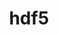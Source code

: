 ---
title: "hdf5"
layout: cache
categories: [package, v0.18.1]
meta: {"versions": ["1.12.2", "1.8.22"], "compilers": ["gcc@=7.3.1", "gcc@=7.5.0"], "oss": ["amzn2", "ubuntu18.04"], "platforms": ["linux"], "targets": ["aarch64", "graviton2", "x86_64", "x86_64_v3", "x86_64_v4"], "stacks": ["aws-ahug", "aws-ahug-aarch64", "aws-isc", "aws-isc-aarch64", "data-vis-sdk", "e4s", "radiuss", "root", "tutorial"], "num_specs": 20, "num_specs_by_stack": {"e4s": 2, "root": 20, "aws-ahug": 4, "aws-isc-aarch64": 2, "aws-ahug-aarch64": 4, "tutorial": 3, "data-vis-sdk": 1, "aws-isc": 2, "radiuss": 2}}
spec_details: [{"hash": "zsh5jfhmuibz55kyjkwxmzp6ojkwakcx", "compiler": "gcc@=7.5.0", "versions": ["1.12.2"], "os": "ubuntu18.04", "platform": "linux", "target": "x86_64", "variants": ["api=default", "build_type=RelWithDebInfo", "~cxx", "+fortran", "+hl", "~ipo", "~java", "+mpi", "+shared", "~szip", "~threadsafe", "+tools"], "stacks": ["e4s", "root"], "size": "-", "tarball": "https://binaries.spack.io/v0.18.1/build_cache/linux-ubuntu18.04-x86_64/gcc-7.5.0/hdf5-1.12.2/linux-ubuntu18.04-x86_64-gcc-7.5.0-hdf5-1.12.2-zsh5jfhmuibz55kyjkwxmzp6ojkwakcx.spack"}, {"hash": "i3u73p33qkm4hx3f3ilwojhtofylchlj", "compiler": "gcc@=7.3.1", "versions": ["1.12.2"], "os": "amzn2", "platform": "linux", "target": "x86_64_v3", "variants": ["api=default", "build_type=RelWithDebInfo", "~cxx", "+fortran", "+hl", "~ipo", "~java", "+mpi", "+shared", "~szip", "~threadsafe", "+tools"], "stacks": ["aws-ahug", "root"], "size": "-", "tarball": "https://binaries.spack.io/v0.18.1/build_cache/linux-amzn2-x86_64_v3/gcc-7.3.1/hdf5-1.12.2/linux-amzn2-x86_64_v3-gcc-7.3.1-hdf5-1.12.2-i3u73p33qkm4hx3f3ilwojhtofylchlj.spack"}, {"hash": "bq5pcqqkukrksa2jf7l5iddpvzag3bha", "compiler": "gcc@=7.3.1", "versions": ["1.12.2"], "os": "amzn2", "platform": "linux", "target": "aarch64", "variants": ["api=default", "build_type=RelWithDebInfo", "~cxx", "+fortran", "+hl", "~ipo", "~java", "+mpi", "+shared", "~szip", "~threadsafe", "+tools"], "stacks": ["aws-isc-aarch64", "root"], "size": "-", "tarball": "https://binaries.spack.io/v0.18.1/build_cache/linux-amzn2-aarch64/gcc-7.3.1/hdf5-1.12.2/linux-amzn2-aarch64-gcc-7.3.1-hdf5-1.12.2-bq5pcqqkukrksa2jf7l5iddpvzag3bha.spack"}, {"hash": "s7zezeqj7zrbtxo7yv32bpiiwkt3zf37", "compiler": "gcc@=7.3.1", "versions": ["1.12.2"], "os": "amzn2", "platform": "linux", "target": "aarch64", "variants": ["api=default", "build_type=RelWithDebInfo", "~cxx", "+fortran", "+hl", "~ipo", "~java", "+mpi", "+shared", "~szip", "~threadsafe", "+tools"], "stacks": ["root", "aws-ahug-aarch64"], "size": "-", "tarball": "https://binaries.spack.io/v0.18.1/build_cache/linux-amzn2-aarch64/gcc-7.3.1/hdf5-1.12.2/linux-amzn2-aarch64-gcc-7.3.1-hdf5-1.12.2-s7zezeqj7zrbtxo7yv32bpiiwkt3zf37.spack"}, {"hash": "mmwuwgr4u2be4dyulfwg6onpw6uj2yfs", "compiler": "gcc@=7.3.1", "versions": ["1.12.2"], "os": "amzn2", "platform": "linux", "target": "x86_64_v4", "variants": ["api=default", "build_type=RelWithDebInfo", "~cxx", "+fortran", "+hl", "~ipo", "~java", "+mpi", "+shared", "~szip", "~threadsafe", "+tools"], "stacks": ["aws-ahug", "root"], "size": "-", "tarball": "https://binaries.spack.io/v0.18.1/build_cache/linux-amzn2-x86_64_v4/gcc-7.3.1/hdf5-1.12.2/linux-amzn2-x86_64_v4-gcc-7.3.1-hdf5-1.12.2-mmwuwgr4u2be4dyulfwg6onpw6uj2yfs.spack"}, {"hash": "yrtrveuc7qfqc33tfworhtqeckb62aio", "compiler": "gcc@=7.5.0", "versions": ["1.12.2"], "os": "ubuntu18.04", "platform": "linux", "target": "x86_64", "variants": ["api=default", "build_type=RelWithDebInfo", "~cxx", "~fortran", "+hl", "~ipo", "~java", "+mpi", "+shared", "~szip", "~threadsafe", "+tools"], "stacks": ["tutorial", "root"], "size": "-", "tarball": "https://binaries.spack.io/v0.18.1/build_cache/linux-ubuntu18.04-x86_64/gcc-7.5.0/hdf5-1.12.2/linux-ubuntu18.04-x86_64-gcc-7.5.0-hdf5-1.12.2-yrtrveuc7qfqc33tfworhtqeckb62aio.spack"}, {"hash": "fvgymjmx5bfip5xl2pzvmpcvo6yzb5wk", "compiler": "gcc@=7.3.1", "versions": ["1.12.2"], "os": "amzn2", "platform": "linux", "target": "aarch64", "variants": ["api=default", "build_type=RelWithDebInfo", "~cxx", "+fortran", "+hl", "~ipo", "~java", "~mpi", "+shared", "~szip", "~threadsafe", "+tools"], "stacks": ["root", "aws-ahug-aarch64"], "size": "-", "tarball": "https://binaries.spack.io/v0.18.1/build_cache/linux-amzn2-aarch64/gcc-7.3.1/hdf5-1.12.2/linux-amzn2-aarch64-gcc-7.3.1-hdf5-1.12.2-fvgymjmx5bfip5xl2pzvmpcvo6yzb5wk.spack"}, {"hash": "rh2gilz6xlosoeuldxtgeyz65wsualsj", "compiler": "gcc@=7.5.0", "versions": ["1.12.2"], "os": "ubuntu18.04", "platform": "linux", "target": "x86_64", "variants": ["api=default", "build_type=RelWithDebInfo", "~cxx", "~fortran", "~hl", "~ipo", "~java", "+mpi", "+shared", "~szip", "~threadsafe", "+tools"], "stacks": ["tutorial", "root"], "size": "-", "tarball": "https://binaries.spack.io/v0.18.1/build_cache/linux-ubuntu18.04-x86_64/gcc-7.5.0/hdf5-1.12.2/linux-ubuntu18.04-x86_64-gcc-7.5.0-hdf5-1.12.2-rh2gilz6xlosoeuldxtgeyz65wsualsj.spack"}, {"hash": "66gz3fuawdipwcn3yyrhhtafds54qfjo", "compiler": "gcc@=7.3.1", "versions": ["1.12.2"], "os": "amzn2", "platform": "linux", "target": "graviton2", "variants": ["api=default", "build_type=RelWithDebInfo", "~cxx", "+fortran", "+hl", "~ipo", "~java", "+mpi", "+shared", "~szip", "~threadsafe", "+tools"], "stacks": ["root", "aws-ahug-aarch64"], "size": "-", "tarball": "https://binaries.spack.io/v0.18.1/build_cache/linux-amzn2-graviton2/gcc-7.3.1/hdf5-1.12.2/linux-amzn2-graviton2-gcc-7.3.1-hdf5-1.12.2-66gz3fuawdipwcn3yyrhhtafds54qfjo.spack"}, {"hash": "czxc77gbpj5yqyjt4te4heyvs4at7utk", "compiler": "gcc@=7.5.0", "versions": ["1.12.2"], "os": "ubuntu18.04", "platform": "linux", "target": "x86_64", "variants": ["api=default", "build_type=RelWithDebInfo", "~cxx", "+fortran", "+hl", "~ipo", "~java", "+mpi", "+shared", "~szip", "~threadsafe", "+tools"], "stacks": ["data-vis-sdk", "root"], "size": "-", "tarball": "https://binaries.spack.io/v0.18.1/build_cache/linux-ubuntu18.04-x86_64/gcc-7.5.0/hdf5-1.12.2/linux-ubuntu18.04-x86_64-gcc-7.5.0-hdf5-1.12.2-czxc77gbpj5yqyjt4te4heyvs4at7utk.spack"}, {"hash": "fwu462gtpinbjl6xz2ie6xj526pl33l5", "compiler": "gcc@=7.3.1", "versions": ["1.12.2"], "os": "amzn2", "platform": "linux", "target": "x86_64_v3", "variants": ["api=default", "build_type=RelWithDebInfo", "~cxx", "+fortran", "+hl", "~ipo", "~java", "+mpi", "+shared", "~szip", "~threadsafe", "+tools"], "stacks": ["aws-isc", "root"], "size": "-", "tarball": "https://binaries.spack.io/v0.18.1/build_cache/linux-amzn2-x86_64_v3/gcc-7.3.1/hdf5-1.12.2/linux-amzn2-x86_64_v3-gcc-7.3.1-hdf5-1.12.2-fwu462gtpinbjl6xz2ie6xj526pl33l5.spack"}, {"hash": "7j7fjjzfxfmdaimcjubvigqsq3qqojq4", "compiler": "gcc@=7.5.0", "versions": ["1.8.22"], "os": "ubuntu18.04", "platform": "linux", "target": "x86_64", "variants": ["api=default", "build_type=RelWithDebInfo", "~cxx", "~fortran", "~hl", "~ipo", "~java", "+mpi", "+shared", "~szip", "~threadsafe", "+tools"], "stacks": ["radiuss", "root"], "size": "-", "tarball": "https://binaries.spack.io/v0.18.1/build_cache/linux-ubuntu18.04-x86_64/gcc-7.5.0/hdf5-1.8.22/linux-ubuntu18.04-x86_64-gcc-7.5.0-hdf5-1.8.22-7j7fjjzfxfmdaimcjubvigqsq3qqojq4.spack"}, {"hash": "d5crkcnildwv2pnavbvfmyxjoisixxj5", "compiler": "gcc@=7.3.1", "versions": ["1.12.2"], "os": "amzn2", "platform": "linux", "target": "graviton2", "variants": ["api=default", "build_type=RelWithDebInfo", "~cxx", "+fortran", "+hl", "~ipo", "~java", "+mpi", "+shared", "~szip", "~threadsafe", "+tools"], "stacks": ["aws-isc-aarch64", "root"], "size": "-", "tarball": "https://binaries.spack.io/v0.18.1/build_cache/linux-amzn2-graviton2/gcc-7.3.1/hdf5-1.12.2/linux-amzn2-graviton2-gcc-7.3.1-hdf5-1.12.2-d5crkcnildwv2pnavbvfmyxjoisixxj5.spack"}, {"hash": "d4uxiirk57r2t3wpfovenhwwnjzeqwat", "compiler": "gcc@=7.3.1", "versions": ["1.12.2"], "os": "amzn2", "platform": "linux", "target": "x86_64_v4", "variants": ["api=default", "build_type=RelWithDebInfo", "~cxx", "+fortran", "+hl", "~ipo", "~java", "~mpi", "+shared", "~szip", "~threadsafe", "+tools"], "stacks": ["aws-ahug", "root"], "size": "-", "tarball": "https://binaries.spack.io/v0.18.1/build_cache/linux-amzn2-x86_64_v4/gcc-7.3.1/hdf5-1.12.2/linux-amzn2-x86_64_v4-gcc-7.3.1-hdf5-1.12.2-d4uxiirk57r2t3wpfovenhwwnjzeqwat.spack"}, {"hash": "kmkp44amoc7chxsaeiobyplbm34sdytu", "compiler": "gcc@=7.3.1", "versions": ["1.12.2"], "os": "amzn2", "platform": "linux", "target": "x86_64_v4", "variants": ["api=default", "build_type=RelWithDebInfo", "~cxx", "+fortran", "+hl", "~ipo", "~java", "+mpi", "+shared", "~szip", "~threadsafe", "+tools"], "stacks": ["aws-isc", "root"], "size": "-", "tarball": "https://binaries.spack.io/v0.18.1/build_cache/linux-amzn2-x86_64_v4/gcc-7.3.1/hdf5-1.12.2/linux-amzn2-x86_64_v4-gcc-7.3.1-hdf5-1.12.2-kmkp44amoc7chxsaeiobyplbm34sdytu.spack"}, {"hash": "hkmegeo5n5tkvqzxd7peyt7qoyhofwrd", "compiler": "gcc@=7.5.0", "versions": ["1.8.22"], "os": "ubuntu18.04", "platform": "linux", "target": "x86_64", "variants": ["api=default", "build_type=RelWithDebInfo", "~cxx", "+fortran", "+hl", "~ipo", "~java", "+mpi", "+shared", "~szip", "~threadsafe", "+tools"], "stacks": ["e4s", "root"], "size": "-", "tarball": "https://binaries.spack.io/v0.18.1/build_cache/linux-ubuntu18.04-x86_64/gcc-7.5.0/hdf5-1.8.22/linux-ubuntu18.04-x86_64-gcc-7.5.0-hdf5-1.8.22-hkmegeo5n5tkvqzxd7peyt7qoyhofwrd.spack"}, {"hash": "obsmiko3v6yu7nle4dfdsajlc6qj2264", "compiler": "gcc@=7.5.0", "versions": ["1.12.2"], "os": "ubuntu18.04", "platform": "linux", "target": "x86_64", "variants": ["api=default", "build_type=RelWithDebInfo", "~cxx", "~fortran", "~hl", "~ipo", "~java", "+mpi", "+shared", "~szip", "~threadsafe", "+tools"], "stacks": ["radiuss", "root"], "size": "-", "tarball": "https://binaries.spack.io/v0.18.1/build_cache/linux-ubuntu18.04-x86_64/gcc-7.5.0/hdf5-1.12.2/linux-ubuntu18.04-x86_64-gcc-7.5.0-hdf5-1.12.2-obsmiko3v6yu7nle4dfdsajlc6qj2264.spack"}, {"hash": "xxhzmh2algkjhb42fgker32uw7budsqp", "compiler": "gcc@=7.3.1", "versions": ["1.12.2"], "os": "amzn2", "platform": "linux", "target": "graviton2", "variants": ["api=default", "build_type=RelWithDebInfo", "~cxx", "+fortran", "+hl", "~ipo", "~java", "~mpi", "+shared", "~szip", "~threadsafe", "+tools"], "stacks": ["root", "aws-ahug-aarch64"], "size": "-", "tarball": "https://binaries.spack.io/v0.18.1/build_cache/linux-amzn2-graviton2/gcc-7.3.1/hdf5-1.12.2/linux-amzn2-graviton2-gcc-7.3.1-hdf5-1.12.2-xxhzmh2algkjhb42fgker32uw7budsqp.spack"}, {"hash": "4fertwtoydeiwythyrla63mm55ynphd5", "compiler": "gcc@=7.5.0", "versions": ["1.12.2"], "os": "ubuntu18.04", "platform": "linux", "target": "x86_64", "variants": ["api=default", "build_type=RelWithDebInfo", "~cxx", "~fortran", "~hl", "~ipo", "~java", "~mpi", "+shared", "~szip", "~threadsafe", "+tools"], "stacks": ["tutorial", "root"], "size": "-", "tarball": "https://binaries.spack.io/v0.18.1/build_cache/linux-ubuntu18.04-x86_64/gcc-7.5.0/hdf5-1.12.2/linux-ubuntu18.04-x86_64-gcc-7.5.0-hdf5-1.12.2-4fertwtoydeiwythyrla63mm55ynphd5.spack"}, {"hash": "sv7cqu6rf4nnsdqiqqbtkbzude4h5g4d", "compiler": "gcc@=7.3.1", "versions": ["1.12.2"], "os": "amzn2", "platform": "linux", "target": "x86_64_v3", "variants": ["api=default", "build_type=RelWithDebInfo", "~cxx", "+fortran", "+hl", "~ipo", "~java", "~mpi", "+shared", "~szip", "~threadsafe", "+tools"], "stacks": ["aws-ahug", "root"], "size": "-", "tarball": "https://binaries.spack.io/v0.18.1/build_cache/linux-amzn2-x86_64_v3/gcc-7.3.1/hdf5-1.12.2/linux-amzn2-x86_64_v3-gcc-7.3.1-hdf5-1.12.2-sv7cqu6rf4nnsdqiqqbtkbzude4h5g4d.spack"}]
---